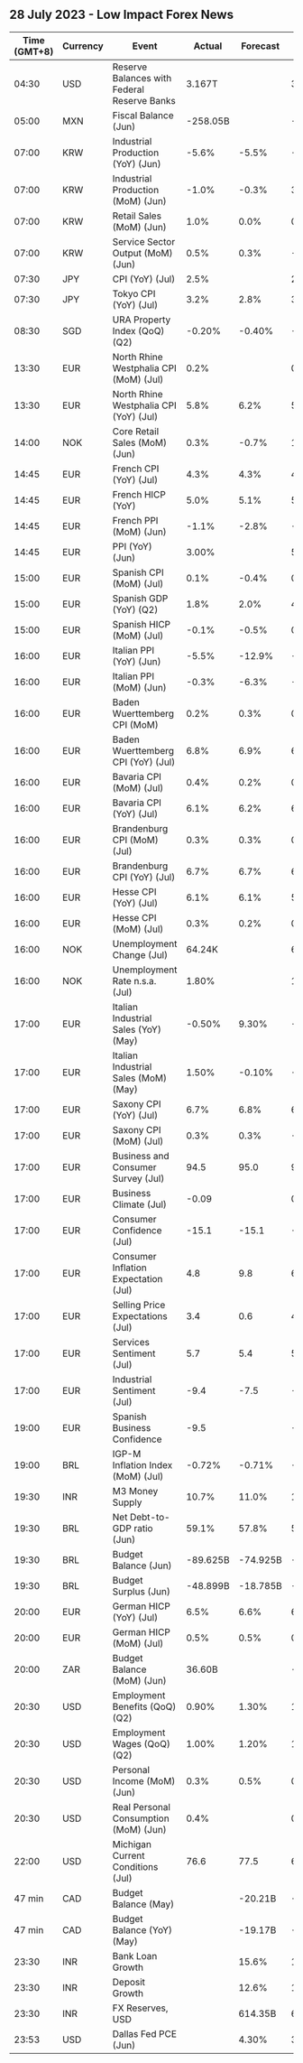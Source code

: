 ## 28 July 2023 - Low Impact Forex News

| Time (GMT+8) | Currency | Event | Actual | Forecast | Previous |
|------|----------|-------|--------|----------|----------|
| 04:30 | USD | Reserve Balances with Federal Reserve Banks | 3.167T |  | 3.221T |
| 05:00 | MXN | Fiscal Balance (Jun) | -258.05B |  | -104.27B |
| 07:00 | KRW | Industrial Production (YoY) (Jun) | -5.6% | -5.5% | -7.6% |
| 07:00 | KRW | Industrial Production (MoM) (Jun) | -1.0% | -0.3% | 3.0% |
| 07:00 | KRW | Retail Sales (MoM) (Jun) | 1.0% | 0.0% | 0.4% |
| 07:00 | KRW | Service Sector Output (MoM) (Jun) | 0.5% | 0.3% | -0.3% |
| 07:30 | JPY | CPI (YoY) (Jul) | 2.5% |  | 2.3% |
| 07:30 | JPY | Tokyo CPI (YoY) (Jul) | 3.2% | 2.8% | 3.2% |
| 08:30 | SGD | URA Property Index (QoQ) (Q2) | -0.20% | -0.40% | -0.40% |
| 13:30 | EUR | North Rhine Westphalia CPI (MoM) (Jul) | 0.2% |  | 0.3% |
| 13:30 | EUR | North Rhine Westphalia CPI (YoY) (Jul) | 5.8% | 6.2% | 5.7% |
| 14:00 | NOK | Core Retail Sales (MoM) (Jun) | 0.3% | -0.7% | 1.2% |
| 14:45 | EUR | French CPI (YoY) (Jul) | 4.3% | 4.3% | 4.5% |
| 14:45 | EUR | French HICP (YoY) | 5.0% | 5.1% | 5.3% |
| 14:45 | EUR | French PPI (MoM) (Jun) | -1.1% | -2.8% | -1.5% |
| 14:45 | EUR | PPI (YoY) (Jun) | 3.00% |  | 5.60% |
| 15:00 | EUR | Spanish CPI (MoM) (Jul) | 0.1% | -0.4% | 0.6% |
| 15:00 | EUR | Spanish GDP (YoY) (Q2) | 1.8% | 2.0% | 4.2% |
| 15:00 | EUR | Spanish HICP (MoM) (Jul) | -0.1% | -0.5% | 0.6% |
| 16:00 | EUR | Italian PPI (YoY) (Jun) | -5.5% | -12.9% | -4.3% |
| 16:00 | EUR | Italian PPI (MoM) (Jun) | -0.3% | -6.3% | -2.3% |
| 16:00 | EUR | Baden Wuerttemberg CPI (MoM) | 0.2% | 0.3% | 0.1% |
| 16:00 | EUR | Baden Wuerttemberg CPI (YoY) (Jul) | 6.8% | 6.9% | 6.9% |
| 16:00 | EUR | Bavaria CPI (MoM) (Jul) | 0.4% | 0.2% | 0.2% |
| 16:00 | EUR | Bavaria CPI (YoY) (Jul) | 6.1% | 6.2% | 6.2% |
| 16:00 | EUR | Brandenburg CPI (MoM) (Jul) | 0.3% | 0.3% | 0.3% |
| 16:00 | EUR | Brandenburg CPI (YoY) (Jul) | 6.7% | 6.7% | 6.7% |
| 16:00 | EUR | Hesse CPI (YoY) (Jul) | 6.1% | 6.1% | 5.9% |
| 16:00 | EUR | Hesse CPI (MoM) (Jul) | 0.3% | 0.2% | 0.0% |
| 16:00 | NOK | Unemployment Change (Jul) | 64.24K |  | 62.50K |
| 16:00 | NOK | Unemployment Rate n.s.a. (Jul) | 1.80% |  | 1.70% |
| 17:00 | EUR | Italian Industrial Sales (YoY) (May) | -0.50% | 9.30% | -1.90% |
| 17:00 | EUR | Italian Industrial Sales (MoM) (May) | 1.50% | -0.10% | -1.90% |
| 17:00 | EUR | Saxony CPI (YoY) (Jul) | 6.7% | 6.8% | 6.5% |
| 17:00 | EUR | Saxony CPI (MoM) (Jul) | 0.3% | 0.3% | -0.3% |
| 17:00 | EUR | Business and Consumer Survey (Jul) | 94.5 | 95.0 | 95.3 |
| 17:00 | EUR | Business Climate (Jul) | -0.09 |  | 0.06 |
| 17:00 | EUR | Consumer Confidence (Jul) | -15.1 | -15.1 | -16.1 |
| 17:00 | EUR | Consumer Inflation Expectation (Jul) | 4.8 | 9.8 | 6.0 |
| 17:00 | EUR | Selling Price Expectations (Jul) | 3.4 | 0.6 | 4.3 |
| 17:00 | EUR | Services Sentiment (Jul) | 5.7 | 5.4 | 5.9 |
| 17:00 | EUR | Industrial Sentiment (Jul) | -9.4 | -7.5 | -7.3 |
| 19:00 | EUR | Spanish Business Confidence | -9.5 |  | -8.5 |
| 19:00 | BRL | IGP-M Inflation Index (MoM) (Jul) | -0.72% | -0.71% | -1.93% |
| 19:30 | INR | M3 Money Supply | 10.7% | 11.0% | 11.3% |
| 19:30 | BRL | Net Debt-to-GDP ratio (Jun) | 59.1% | 57.8% | 57.8% |
| 19:30 | BRL | Budget Balance (Jun) | -89.625B | -74.925B | -119.226B |
| 19:30 | BRL | Budget Surplus (Jun) | -48.899B | -18.785B | -50.172B |
| 20:00 | EUR | German HICP (YoY) (Jul) | 6.5% | 6.6% | 6.8% |
| 20:00 | EUR | German HICP (MoM) (Jul) | 0.5% | 0.5% | 0.4% |
| 20:00 | ZAR | Budget Balance (MoM) (Jun) | 36.60B |  | -16.41B |
| 20:30 | USD | Employment Benefits (QoQ) (Q2) | 0.90% | 1.30% | 1.20% |
| 20:30 | USD | Employment Wages (QoQ) (Q2) | 1.00% | 1.20% | 1.20% |
| 20:30 | USD | Personal Income (MoM) (Jun) | 0.3% | 0.5% | 0.5% |
| 20:30 | USD | Real Personal Consumption (MoM) (Jun) | 0.4% |  | 0.1% |
| 22:00 | USD | Michigan Current Conditions (Jul) | 76.6 | 77.5 | 69.0 |
| 47 min | CAD | Budget Balance (May) |  | -20.21B | -44.41B |
| 47 min | CAD | Budget Balance (YoY) (May) |  | -19.17B | -41.31B |
| 23:30 | INR | Bank Loan Growth |  | 15.6% | 16.2% |
| 23:30 | INR | Deposit Growth |  | 12.6% | 13.0% |
| 23:30 | INR | FX Reserves, USD |  | 614.35B | 609.02B |
| 23:53 | USD | Dallas Fed PCE (Jun) |  | 4.30% | 3.20% |
